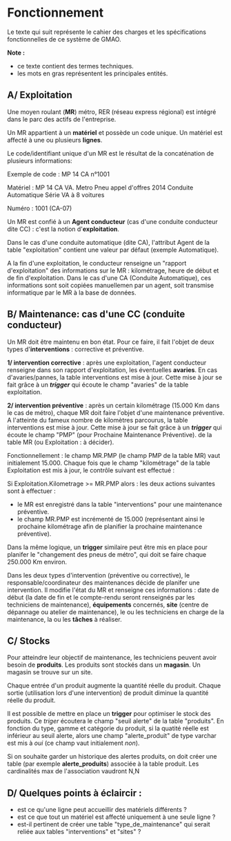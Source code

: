 # Fonctionnement

Le texte qui suit représente le cahier des charges et les spécifications fonctionnelles de ce système de GMAO.

__Note :__
- ce texte contient des termes techniques.
- les mots en gras représentent les principales entités.

## __A/ Exploitation__

Une moyen roulant (__MR__) métro, RER (réseau express régional) est intégré dans le parc des actifs de l'entreprise. 

Un MR appartient à un __matériel__ et possède un code unique. Un matériel est affecté à une ou plusieurs __lignes__.

Le code/identifiant unique d'un MR est le résultat de la concaténation de plusieurs informations:

Exemple de code : MP 14 CA n°1001

Matériel : MP 14 CA VA. Metro Pneu appel d'offres 2014 Conduite Automatique Série VA à 8 voitures

Numéro : 1001 (CA-07)

Un MR est confié à un __Agent conducteur__ (cas d'une conduite conducteur dite CC) : c'est la notion d'__exploitation__.

Dans le cas d'une conduite automatique (dite CA), l'attribut Agent de la table "exploitation" contient une valeur par défaut (exemple Automatique).

A la fin d'une exploitation, le conducteur renseigne un "rapport d'exploitation" des informations sur le MR : kilométrage, heure de début et de fin d'exploitation. Dans le cas d'une CA (Conduite Automatique), ces informations sont soit copiées manuellemen par un agent, soit transmise informatique par le MR à la base de données.

## __B/ Maintenance__: cas d'une CC (conduite conducteur)

Un MR doit être maintenu en bon état. Pour ce faire, il fait l'objet de deux types d'__interventions__ : corrective et préventive.

__1/ intervention corrective__ : après une exploitation, l'agent conducteur renseigne dans son rapport d'exploitation, les éventuelles __avaries__. En cas d'avaries/pannes, la table interventions est mise à jour. Cette mise à jour se fait grâce à un _**trigger**_ qui écoute le champ "avaries" de la table exploitation.

__2/ intervention préventive__ : après un certain kilométrage (15.000 Km dans le cas de métro), chaque MR doit faire l'objet d'une maintenance préventive. A l'atteinte du fameux nombre de kilomètres parcourus, la table interventions est mise à jour. Cette mise à jour se fait grâce à un _**trigger**_ qui écoute le champ "PMP" (pour Prochaine Maintenance Préventive). de la table MR (ou Exploitation : à décider).

Fonctionnellement : le champ MR.PMP (le champ PMP de la table MR) vaut initialement 15.000. Chaque fois que le champ "kilométrage" de la table Exploitation est mis à jour, le contrôle suivant est effectué :

Si Exploitation.Kilometrage >= MR.PMP alors : les deux actions suivantes sont à effectuer :
- le MR est enregistré dans la table "interventions" pour une maintenance préventive.
- le champ MR.PMP est incrémenté de 15.000 (représentant ainsi le prochaine kilométrage afin de planifier la prochaine maintenance préventive).

Dans la même logique, un __**trigger**__ similaire peut être mis en place pour planifer le "changement des pneus de métro", qui doit se faire chaque 250.000 Km environ.


Dans les deux types d'intervention (préventive ou corrective), le responsable/coordinateur des maintenances décide de planifer une intervention. Il modifie l'état du MR et renseigne ces informations : date de début (la date de fin et le compte-rendu seront renseignés par les techniciens de maintenance), __équipements__ concernés, __site__ (centre de dépannage ou atelier de maintenance), le ou les techniciens en charge de la maintenance, la ou les __tâches__ à réaliser.

## __C/ Stocks__

Pour atteindre leur objectif de maintenance, les techniciens peuvent avoir besoin de __produits__. Les produits sont stockés dans un __magasin__. Un magasin se trouve sur un site.

Chaque entrée d'un produit augmente la quantité réelle du produit. Chaque sortie (utilisation lors d'une intervention) de produit diminue la quantité réelle du produit.

Il est possible de mettre en place un __**trigger**__ pour optimiser le stock des produits. Ce _triger_ écoutera le champ "seuil alerte" de la table "produits". En fonction du type, gamme et catégorie du produit, si la quatité réelle est inférieur au seuil alerte, alors une champ "alerte_produit" de type varchar est mis à _oui_ (ce champ vaut initialement _non_).

Si on souhaite garder un historique des alertes produits, on doit créer une table (par exemple __alerte_produits__) associée à la table produit. Les cardinalités max de l'association vaudront N,N

## __D/ Quelques points à éclaircir__ :
- est ce qu'une ligne peut accueillir des matériels différents ?
- est ce que tout un matériel est affecté uniquement à une seule ligne ?
- est-il pertinent de créer une table "type_de_maintenance" qui serait reliée aux tables "interventions" et "sites" ?
